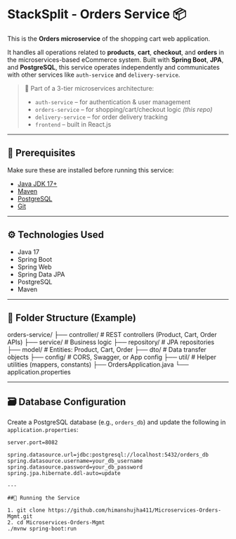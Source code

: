 # StackSplit - Orders Service 📦

This is the **Orders microservice** of the shopping cart web application.

It handles all operations related to **products**, **cart**, **checkout**, and **orders** in the microservices-based eCommerce system. Built with **Spring Boot**, **JPA**, and **PostgreSQL**, this service operates independently and communicates with other services like `auth-service` and `delivery-service`.

> 🧩 Part of a 3-tier microservices architecture:
> - `auth-service` – for authentication & user management  
> - `orders-service` – for shopping/cart/checkout logic *(this repo)*  
> - `delivery-service` – for order delivery tracking  
> - `frontend` – built in React.js

---

## 🔧 Prerequisites

Make sure these are installed before running this service:

- [Java JDK 17+](https://adoptium.net/)
- [Maven](https://maven.apache.org/)
- [PostgreSQL](https://www.postgresql.org/)
- [Git](https://git-scm.com/)

---

## ⚙️ Technologies Used

- Java 17  
- Spring Boot  
- Spring Web  
- Spring Data JPA  
- PostgreSQL  
- Maven

---

## 📁 Folder Structure (Example)

orders-service/
├── controller/ # REST controllers (Product, Cart, Order APIs)
├── service/ # Business logic
├── repository/ # JPA repositories
├── model/ # Entities: Product, Cart, Order
├── dto/ # Data transfer objects
├── config/ # CORS, Swagger, or App config
├── util/ # Helper utilities (mappers, constants)
├── OrdersApplication.java
└── application.properties

---

## 🗃️ Database Configuration

Create a PostgreSQL database (e.g., `orders_db`) and update the following in `application.properties`:

```properties
server.port=8082

spring.datasource.url=jdbc:postgresql://localhost:5432/orders_db
spring.datasource.username=your_db_username
spring.datasource.password=your_db_password
spring.jpa.hibernate.ddl-auto=update

---

##🚀 Running the Service

1. git clone https://github.com/himanshujha411/Microservices-Orders-Mgmt.git
2. cd Microservices-Orders-Mgmt
./mvnw spring-boot:run

